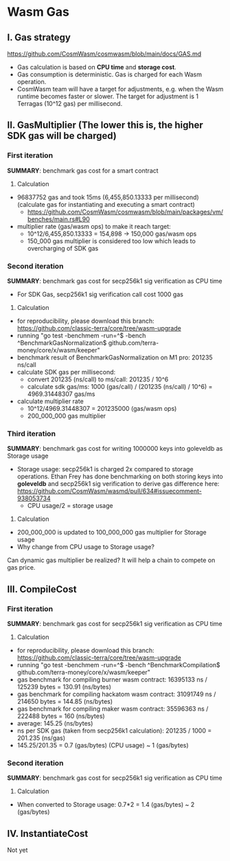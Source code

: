 # Wasm Gas

## I. Gas strategy

https://github.com/CosmWasm/cosmwasm/blob/main/docs/GAS.md

- Gas calculation is based on **CPU time** and **storage cost**.
- Gas consumption is deterministic. Gas is charged for each Wasm operation. 
- CosmWasm team will have a target for adjustments, e.g. when the Wasm runtime becomes faster or slower. The target for adjustment is 1 Terragas (10^12 gas) per millisecond.

## II. GasMultiplier (The lower this is, the higher SDK gas will be charged)

### First iteration
**SUMMARY**: benchmark gas cost for a smart contract

1. Calculation
- 96837752 gas and took 15ms (6,455,850.13333 per millisecond) (calculate gas for instantiating and executing a smart contract)
    - https://github.com/CosmWasm/cosmwasm/blob/main/packages/vm/benches/main.rs#L90
- multiplier rate (gas/wasm ops) to make it reach target:
    - 10^12/6,455,850.13333 = 154,898 → 150,000 gas/wasm ops
    - 150_000 gas multiplier is considered too low which leads to overcharging of SDK gas

### Second iteration 
**SUMMARY**: benchmark gas cost for secp256k1 sig verification as CPU time

- For SDK Gas, secp256k1 sig verification call cost 1000 gas

1. Calculation
- for reproducibility, please download this branch: https://github.com/classic-terra/core/tree/wasm-upgrade
- running "go test -benchmem -run=^$ -bench ^BenchmarkGasNormalization$ github.com/terra-money/core/x/wasm/keeper"
- benchmark result of BenchmarkGasNormalization on M1 pro: 201235 ns/call
- calculate SDK gas per millisecond:
    - convert 201235 (ns/call) to ms/call: 201235 / 10^6
    - calculate sdk gas/ms: 1000 (gas/call) / (201235 (ns/call) / 10^6) = 4969.31448307 gas/ms
- calculate multiplier rate
    - 10^12/4969.31448307 = 201235000 (gas/wasm ops)
    - 200_000_000 gas multiplier

### Third iteration
**SUMMARY**: benchmark gas cost for writing 1000000 keys into goleveldb as Storage usage

- Storage usage: secp256k1 is charged 2x compared to storage operations. Ethan Frey has done benchmarking on both storing keys into **goleveldb** and secp256k1 sig verification to derive gas difference here: https://github.com/CosmWasm/wasmd/pull/634#issuecomment-938053734
    - CPU usage/2 = storage usage

1. Calculation
- 200_000_000 is updated to 100_000_000 gas multiplier for Storage usage 
- Why change from CPU usage to Storage usage?

Can dynamic gas multiplier be realized? It will help a chain to compete on gas price.

## III. CompileCost

### First iteration
**SUMMARY**: benchmark gas cost for secp256k1 sig verification as CPU time

1. Calculation
- for reproducibility, please download this branch: https://github.com/classic-terra/core/tree/wasm-upgrade
- running "go test -benchmem -run=^$ -bench ^BenchmarkCompilation$ github.com/terra-money/core/x/wasm/keeper"
- gas benchmark for compiling burner wasm contract: 16395133 ns / 125239 bytes = 130.91 (ns/bytes)
- gas benchmark for compiling hackatom wasm contract: 31091749 ns / 214650 bytes = 144.85 (ns/bytes)
- gas benchmark for compiling maker wasm contract: 35596363 ns / 222488 bytes = 160 (ns/bytes)
- average: 145.25 (ns/bytes)
- ns per SDK gas (taken from secp256k1 calculation): 201235 / 1000 = 201.235 (ns/gas)
- 145.25/201.35 = 0.7 (gas/bytes) (CPU usage) ~ 1 (gas/bytes)

### Second iteration
**SUMMARY**: benchmark gas cost for secp256k1 sig verification as CPU time

1. Calculation
- When converted to Storage usage: 0.7*2 = 1.4 (gas/bytes) ~ 2 (gas/bytes)

## IV. InstantiateCost

Not yet